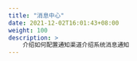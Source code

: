 ```yaml
---
title: "消息中心"
date: 2021-12-02T16:01:43+08:00
weight: 100
description: >
    介绍如何配置通知渠道介绍系统消息通知
---
```


